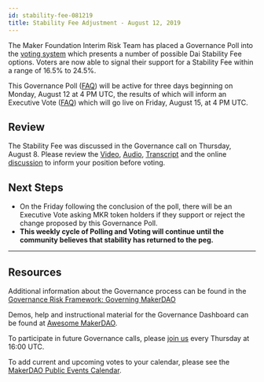 ```yaml
---
id: stability-fee-081219
title: Stability Fee Adjustment - August 12, 2019
---
```


The Maker Foundation Interim Risk Team has placed a Governance Poll into the [voting system](https://vote.makerdao.com/polling) which presents a number of possible Dai Stability Fee options. Voters are now able to signal their support for a Stability Fee within a range of 16.5% to 24.5%.

This Governance Poll ([FAQ](https://makerdao.com/en/faq/voting#what-is-governance-voting)) will be active for three days beginning on Monday, August 12 at 4 PM UTC, the results of which will inform an Executive Vote ([FAQ](https://makerdao.com/en/faq/voting#what-is-executive-voting)) which will go live on Friday, August 15, at 4 PM UTC.

## Review

The Stability Fee was discussed in the Governance call on Thursday, August 8. Please review the [Video](https://www.youtube.com/playlist?list=PLLzkWCj8ywWNq5-90-Id6VPSsrk4OWVan), [Audio](https://soundcloud.com/makerdao/sets/governance-and-risk), [Transcript](https://community-development.makerdao.com/governance/governance-and-risk-meetings/transcripts) and the online [discussion](https://forum.makerdao.com/c/governance) to inform your position before voting.

## Next Steps

* On the Friday following the conclusion of the poll, there will be an Executive Vote asking MKR token holders if they support or reject the change proposed by this Governance Poll.
* **This weekly cycle of Polling and Voting will continue until the community believes that stability has returned to the peg.**

---

## Resources

Additional information about the Governance process can be found in the [Governance Risk Framework: Governing MakerDAO](https://community-development.makerdao.com/governance/governance-risk-framework/part-three)

Demos, help and instructional material for the Governance Dashboard can be found at [Awesome MakerDAO](https://awesome.makerdao.com#voting).

To participate in future Governance calls, please [join us](https://www.reddit.com/r/MakerDAO/comments/8xvsiy/new_weekly_meetings_schedule/) every Thursday at 16:00 UTC.

To add current and upcoming votes to your calendar, please see the [MakerDAO Public Events Calendar](https://calendar.google.com/calendar/embed?src=makerdao.com_3efhm2ghipksegl009ktniomdk%40group.calendar.google.com&ctz=America%2FLos_Angeles).

